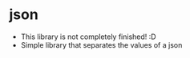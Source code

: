 # json
- This library is not completely finished! :D
- Simple library that separates the values ​​of a json

